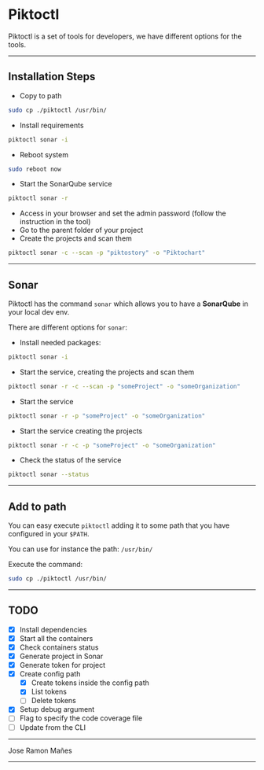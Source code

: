 # Piktoctl

Piktoctl is a set of tools for developers, we have different options for the tools.

---

## Installation Steps

- Copy to path 
```bash
sudo cp ./piktoctl /usr/bin/
```
- Install requirements
```bash
piktoctl sonar -i
```
- Reboot system
```bash
sudo reboot now
```
- Start the SonarQube service
```bash
piktoctl sonar -r
```
- Access in your browser and set the admin password (follow the instruction in the tool)
- Go to the parent folder of your project
- Create the projects and scan them
```bash
piktoctl sonar -c --scan -p "piktostory" -o "Piktochart"
```

---

## Sonar

Piktoctl has the command `sonar` which allows you to have a **SonarQube** in your local dev env.

There are different options for `sonar`:

- Install needed packages:
```bash
piktoctl sonar -i
```

- Start the service, creating the projects and scan them
```bash
piktoctl sonar -r -c --scan -p "someProject" -o "someOrganization"
```

- Start the service
```bash
piktoctl sonar -r -p "someProject" -o "someOrganization"
```

- Start the service creating the projects
```bash
piktoctl sonar -r -c -p "someProject" -o "someOrganization"
```

- Check the status of the service 
```bash
piktoctl sonar --status 
```

---

## Add to path

You can easy execute `piktoctl` adding it to some path that you have configured in your `$PATH`.

You can use for instance the path:
`/usr/bin/`

Execute the command:
```bash
sudo cp ./piktoctl /usr/bin/
```

---

## TODO
- [x] Install dependencies
- [x] Start all the containers
- [x] Check containers status
- [x] Generate project in Sonar
- [x] Generate token for project
- [x] Create config path
  - [x] Create tokens inside the config path
  - [x] List tokens
  - [ ] Delete tokens
- [x] Setup debug argument
- [ ] Flag to specify the code coverage file
- [ ] Update from the CLI

---

Jose Ramon Mañes

---
